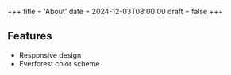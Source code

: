 +++
title = 'About'
date = 2024-12-03T08:00:00
draft = false
+++

## Features
- Responsive design
- Everforest color scheme
